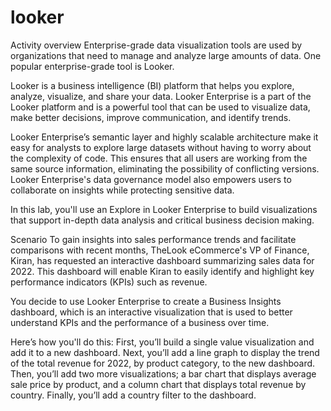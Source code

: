 # looker
Activity overview
Enterprise-grade data visualization tools are used by organizations that need to manage and analyze large amounts of data. One popular enterprise-grade tool is Looker.

Looker is a business intelligence (BI) platform that helps you explore, analyze, visualize, and share your data. Looker Enterprise is a part of the Looker platform and is a powerful tool that can be used to visualize data, make better decisions, improve communication, and identify trends.

Looker Enterprise’s semantic layer and highly scalable architecture make it easy for analysts to explore large datasets without having to worry about the complexity of code. This ensures that all users are working from the same source information, eliminating the possibility of conflicting versions. Looker Enterprise's data governance model also empowers users to collaborate on insights while protecting sensitive data.

In this lab, you'll use an Explore in Looker Enterprise to build visualizations that support in-depth data analysis and critical business decision making.

Scenario
To gain insights into sales performance trends and facilitate comparisons with recent months, TheLook eCommerce's VP of Finance, Kiran, has requested an interactive dashboard summarizing sales data for 2022. This dashboard will enable Kiran to easily identify and highlight key performance indicators (KPIs) such as revenue.

You decide to use Looker Enterprise to create a Business Insights dashboard, which is an interactive visualization that is used to better understand KPIs and the performance of a business over time.

Here’s how you'll do this: First, you’ll build a single value visualization and add it to a new dashboard. Next, you’ll add a line graph to display the trend of the total revenue for 2022, by product category, to the new dashboard. Then, you’ll add two more visualizations; a bar chart that displays average sale price by product, and a column chart that displays total revenue by country. Finally, you’ll add a country filter to the dashboard.
